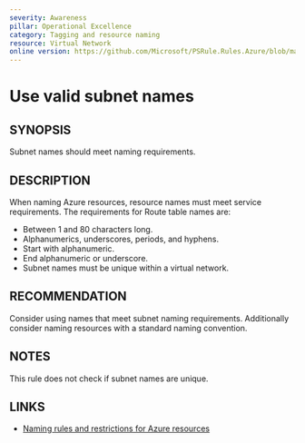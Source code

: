 ```yaml
---
severity: Awareness
pillar: Operational Excellence
category: Tagging and resource naming
resource: Virtual Network
online version: https://github.com/Microsoft/PSRule.Rules.Azure/blob/main/docs/en/rules/Azure.VNET.SubnetName.md
---
```


# Use valid subnet names

## SYNOPSIS

Subnet names should meet naming requirements.

## DESCRIPTION

When naming Azure resources, resource names must meet service requirements.
The requirements for Route table names are:

- Between 1 and 80 characters long.
- Alphanumerics, underscores, periods, and hyphens.
- Start with alphanumeric.
- End alphanumeric or underscore.
- Subnet names must be unique within a virtual network.

## RECOMMENDATION

Consider using names that meet subnet naming requirements.
Additionally consider naming resources with a standard naming convention.

## NOTES

This rule does not check if subnet names are unique.

## LINKS

- [Naming rules and restrictions for Azure resources](https://docs.microsoft.com/en-us/azure/azure-resource-manager/management/resource-name-rules)
